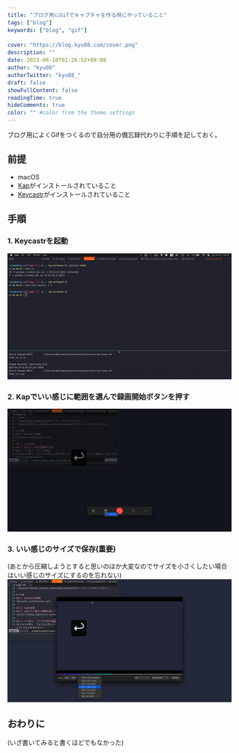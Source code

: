 ```yaml
---
title: "ブログ用にGifでキャプチャを作る時にやっていること"
tags: ["blog"]
keywords: ["blog", "gif"]

cover: "https://blog.kyu08.com/cover.png"
description: ""
date: 2023-06-10T01:26:52+09:00
author: "kyu08"
authorTwitter: "kyu08_"
draft: false
showFullContent: false
readingTime: true
hideComments: true
color: "" #color from the theme settings
---
```


ブログ用によくGifをつくるので自分用の備忘録代わりに手順を記しておく。

## 前提
- macOS
- [Kap](https://getkap.co/)がインストールされていること
- [Keycastr](https://github.com/keycastr/keycastr)がインストールされていること

## 手順
### 1. Keycastrを起動
![keycastr.gif](keycastr.gif)

### 2. Kapでいい感じに範囲を選んで録画開始ボタンを押す
![select-window.png](select-window.png)

### 3. いい感じのサイズで保存(重要)
(あとから圧縮しようとすると思いのほか大変なのでサイズを小さくしたい場合はいい感じのサイズにするのを忘れない)
![select-size.png](select-size.png)


## おわりに
(いざ書いてみると書くほどでもなかった)
